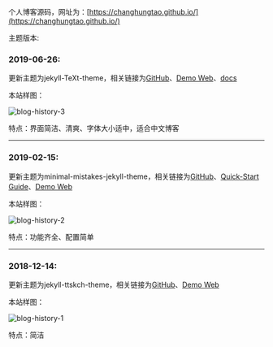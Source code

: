 个人博客源码，网址为：[https://changhungtao.github.io/](https://changhungtao.github.io/)

主题版本:
### 2019-06-26:
更新主题为jekyll-TeXt-theme，相关链接为[GitHub](https://github.com/kitian616/jekyll-TeXt-theme)、[Demo Web](https://tianqi.name/jekyll-TeXt-theme/)、[docs](https://tianqi.name/jekyll-TeXt-theme/docs/en/quick-start)

本站样图：

![blog-history-3](https://changhungtao.github.io/assets/img/blog-history-3.png)

特点：界面简洁、清爽、字体大小适中，适合中文博客

---

### 2019-02-15:
更新主题为minimal-mistakes-jekyll-theme，相关链接为[GitHub](https://github.com/mmistakes/minimal-mistakes)、[Quick-Start Guide](https://mmistakes.github.io/minimal-mistakes/docs/quick-start-guide/)、[Demo Web](https://mmistakes.github.io/minimal-mistakes/)

本站样图：

![blog-history-2](https://changhungtao.github.io/assets/img/blog-history-2.png)

特点：功能齐全、配置简单

---

### 2018-12-14:
更新主题为jekyll-ttskch-theme，相关链接为[GitHub](https://github.com/ttskch/jekyll-ttskch-theme)、[Demo Web](https://ttskch.github.io/jekyll-ttskch-theme/)

本站样图：

![blog-history-1](https://changhungtao.github.io/assets/img/blog-history-1.png)

特点：简洁
